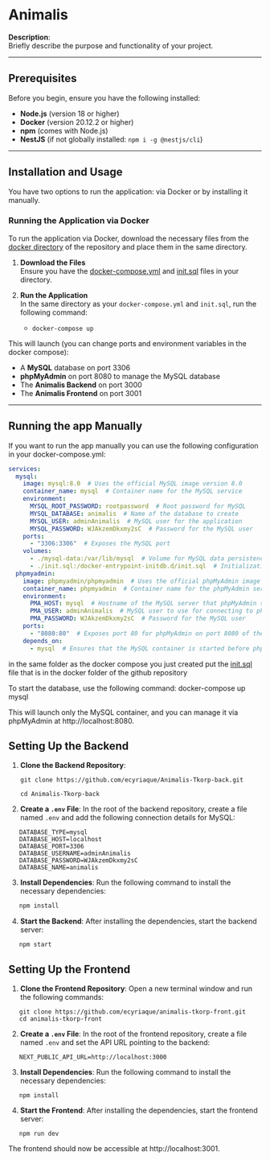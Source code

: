 # Animalis

**Description**:  
Briefly describe the purpose and functionality of your project.

---

## Prerequisites

Before you begin, ensure you have the following installed:

- **Node.js** (version 18 or higher)
- **Docker** (version 20.12.2 or higher)
- **npm** (comes with Node.js)
- **NestJS** (if not globally installed: `npm i -g @nestjs/cli`)

---

## Installation and Usage

You have two options to run the application: via Docker or by installing it manually.

### Running the Application via Docker

To run the application via Docker, download the necessary files from the [docker directory](/docker) of the repository and place them in the same directory.

1. **Download the Files**  
   Ensure you have the [docker-compose.yml](/docker/docker-compose.yml) and [init.sql](/docker/init.sql) files in your directory.

2. **Run the Application**  
   In the same directory as your `docker-compose.yml` and `init.sql`, run the following command:

   - `docker-compose up`

This will launch (you can change ports and environment variables in the docker compose):
- A **MySQL** database on port 3306
- **phpMyAdmin** on port 8080 to manage the MySQL database
- The **Animalis Backend** on port 3000
- The **Animalis Frontend** on port 3001

---


## Running the app  Manually

If you want to run the app  manually  you can use the following configuration in your docker-compose.yml:

```yaml
services:
  mysql:
    image: mysql:8.0  # Uses the official MySQL image version 8.0
    container_name: mysql  # Container name for the MySQL service
    environment:
      MYSQL_ROOT_PASSWORD: rootpassword  # Root password for MySQL
      MYSQL_DATABASE: animalis  # Name of the database to create
      MYSQL_USER: adminAnimalis  # MySQL user for the application
      MYSQL_PASSWORD: WJAkzemDkxmy2sC  # Password for the MySQL user
    ports:
      - "3306:3306"  # Exposes the MySQL port
    volumes:
      - ./mysql-data:/var/lib/mysql  # Volume for MySQL data persistence
      - ./init.sql:/docker-entrypoint-initdb.d/init.sql  # Initialization SQL script
  phpmyadmin:
    image: phpmyadmin/phpmyadmin  # Uses the official phpMyAdmin image
    container_name: phpmyadmin  # Container name for the phpMyAdmin service
    environment:
      PMA_HOST: mysql  # Hostname of the MySQL server that phpMyAdmin should manage
      PMA_USER: adminAnimalis  # MySQL user to use for connecting to phpMyAdmin
      PMA_PASSWORD: WJAkzemDkxmy2sC  # Password for the MySQL user
    ports:
      - "8080:80"  # Exposes port 80 for phpMyAdmin on port 8080 of the host
    depends_on:
      - mysql  # Ensures that the MySQL container is started before phpMyAdmin

```
in the same folder as the docker compose you just created put the [init.sql](/docker/init.sql) file that is in the docker folder of the github repository

To start the database, use the following command:
docker-compose up mysql

This will launch only the MySQL container, and you can manage it via phpMyAdmin at http://localhost:8080.

## Setting Up the Backend

1. **Clone the Backend Repository**:

   ```
   git clone https://github.com/ecyriaque/Animalis-Tkorp-back.git
   ```
   ```
   cd Animalis-Tkorp-back
   ```
2. **Create a `.env` File**:
   In the root of the backend repository, create a file named `.env` and add the following connection details for MySQL:
```env
   DATABASE_TYPE=mysql
   DATABASE_HOST=localhost
   DATABASE_PORT=3306
   DATABASE_USERNAME=adminAnimalis
   DATABASE_PASSWORD=WJAkzemDkxmy2sC
   DATABASE_NAME=animalis
```
3. **Install Dependencies**:
   Run the following command to install the necessary dependencies:
```bash
   npm install
```

4. **Start the Backend**:
   After installing the dependencies, start the backend server:
```
   npm start
```
## Setting Up the Frontend

1. **Clone the Frontend Repository**:
   Open a new terminal window and run the following commands:
```
   git clone https://github.com/ecyriaque/animalis-tkorp-front.git
   cd animalis-tkorp-front
```
2. **Create a `.env` File**:
   In the root of the frontend repository, create a file named `.env` and set the API URL pointing to the backend:
```env
   NEXT_PUBLIC_API_URL=http://localhost:3000
```
3. **Install Dependencies**:
   Run the following command to install the necessary dependencies:
```
   npm install
```
4. **Start the Frontend**:
   After installing the dependencies, start the frontend server:
```
   npm run dev
```
The frontend should now be accessible at http://localhost:3001.
